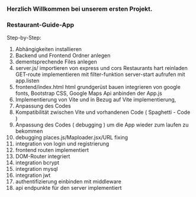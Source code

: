 ### Herzlich Willkommen bei unserem ersten Projekt. 
### Restaurant-Guide-App 
Step-by-Step:
1. Abhängigkeiten installieren 
2. Backend und Frontend Ordner anlegen 
3. dementsprechende Files anlegen 
4. server.js/ 
    importieren von express und cors 
    Restaurants hart reinladen
    GET-route implementieren mit filter-funktion
    server-start aufrufen mit app.listen 
5. frontend/index.html
    html grundgerüst bauen
    integrieren von google fonts, Bootstrap CSS, Google Maps Api
    anbinden der App.js
6. Implementierung von Vite und in Bezug auf Vite implementierung, 
7. Anpassung des Codes
8. Kompatibilität zwischen Vite und vorhandenen Code  ( Spaghetti - Code )
9. Anpassung des Codes ( debugging ) um die App wieder zum laufen zu bekommen
10. debugging places.js/Maploader.jsx/URL fixing
11. integration von login und registrierung
12. frontend routen implementiert
13. DOM-Router integriert
14. integration bcrypt
15. integration mysql
16. integration jwt 
17. authentifizierung einbinden mit middleware 
18. api endpunkte für den server implementiert 